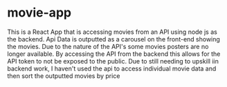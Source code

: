 # movie-app

This is a React App that is accessing movies from an API using node js as the backend. Api Data is outputted as a carousel on the front-end showing the movies. Due to the nature of the API's some movies posters are no longer available. By accessing the API from the backend this allows for the API token to not be exposed to the public. Due to still needing to upskill iin backend work, I haven't used the api to access individual movie data and then sort the outputted movies by price
